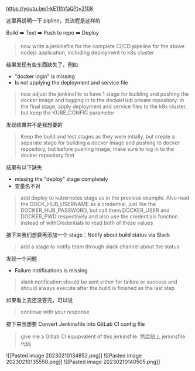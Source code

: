 https://youtu.be/l-kE11fhfaQ?t=2108

这里再说明一下 pipline，其流程是这样的

Build ➡️ Text ➡️ Push to repo ➡️ Deploy


> now write a jerkinsfile for the complete CI/CD pipeline for the above nodejs application, including deployment to k8s cluster

结果发现有些东西缺失了，例如

- "docker login" is missing
- Is not applying the deployment and service file

> now adjust the jenkinsfile to have 1 stage for building and pushing the docker image and logging in to the dockerHub private repository. In the final stage, apply deployment and service files to the k8s cluster, but keep the KUBE_CONFIG parameter

发现结果并不是我想要的

> Keep the build and test stages as they were intially, but create a separate stage for building a docker image and pushing to docker repository, but before pushing image, make sure to log in to the docker repository first

结果有以下缺失

- missing the "deploy" stage completely
- 变量名不对

> add deploy to kubernetes stage as in the previous example. Also read the DOCK_HUB_USERNAME as a credential, just like the DOCKER_HUB_PASSWORD, but call them DOCKER_USER and DOCKER_PWD respectively and also use the credentials function instead of withCredentials to read both of these values

接下来我们想要再添加一个 stage：Notify about build status via Slack

> add a stage to notify team through slack channel about the status

发现一个问题

- Failure notifications is missing

> slack notification should be sent either for failure or success and should always execute after the build is finished as the last step

如果看上去还没答完，可以说

> continue with your response

接下来我想要 Convert Jenkinsfile into GitLab CI config file

> give me a Gitlab CI equipvalent of this jerkinsfile: 然后贴上 jerkinsfile 代码


![[Pasted image 20230210134852.png]]
![[Pasted image 20230210135550.png]] 
![[Pasted image 20230210140505.png]]